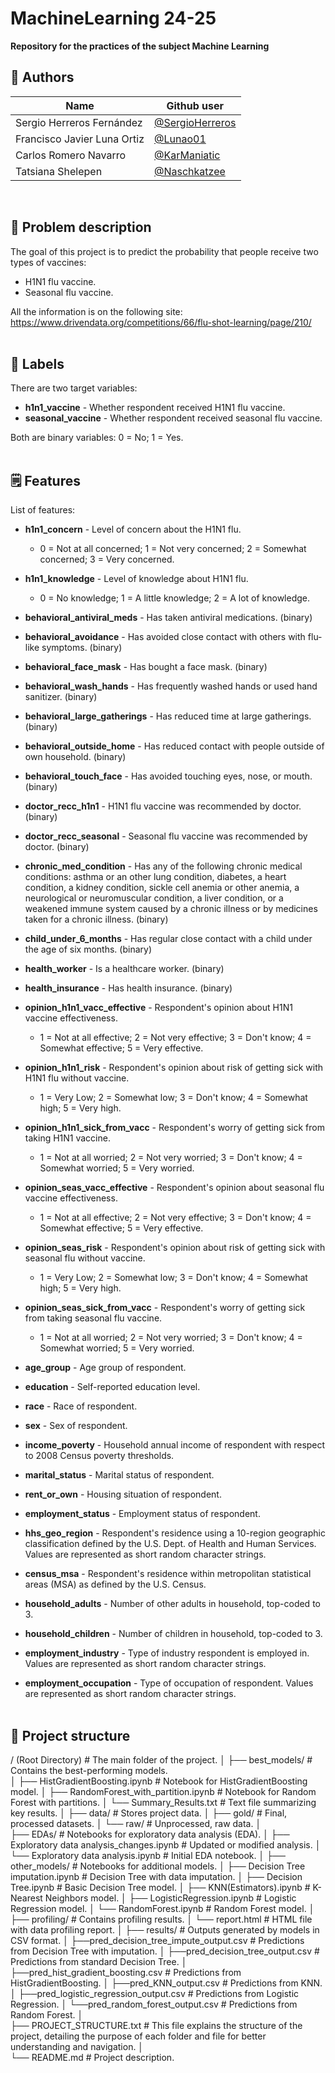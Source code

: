 # MachineLearning 24-25
**Repository for the practices of the subject Machine Learning**

## 🤗 Authors

| Name                          | Github user                                        |
|-------------------------------|----------------------------------------------------|
| Sergio Herreros Fernández     | [@SergioHerreros](https://github.com/SERGI0HERREROS)
| Francisco Javier Luna Ortiz   | [@Lunao01](https://github.com/Lunao01)
| Carlos Romero Navarro         | [@KarManiatic](https://github.com/KarManiatic)
| Tatsiana Shelepen             | [@Naschkatzee](https://github.com/Naschkatzee)                 
<br>

## 🎯 Problem description
The goal of this project is to predict the probability that people receive two types of vaccines:
- H1N1 flu vaccine.
- Seasonal flu vaccine.

All the information is on the following site:<br>
https://www.drivendata.org/competitions/66/flu-shot-learning/page/210/
<br><br>



## 🚩 Labels
There are two target variables:
- **h1n1_vaccine** - Whether respondent received H1N1 flu vaccine.
- **seasonal_vaccine** - Whether respondent received seasonal flu vaccine.

Both are binary variables: 0 = No; 1 = Yes.
<br><br>



## 🗒️ Features
List of features:

- **h1n1_concern** - Level of concern about the H1N1 flu.
    - 0 = Not at all concerned; 1 = Not very concerned; 2 = Somewhat concerned; 3 = Very concerned.

- **h1n1_knowledge** - Level of knowledge about H1N1 flu.
    - 0 = No knowledge; 1 = A little knowledge; 2 = A lot of knowledge.

- **behavioral_antiviral_meds** - Has taken antiviral medications. (binary)

- **behavioral_avoidance** - Has avoided close contact with others with flu-like symptoms. (binary)

- **behavioral_face_mask** - Has bought a face mask. (binary)

- **behavioral_wash_hands** - Has frequently washed hands or used hand sanitizer. (binary)

- **behavioral_large_gatherings** - Has reduced time at large gatherings. (binary)

- **behavioral_outside_home** - Has reduced contact with people outside of own household. (binary)

- **behavioral_touch_face** - Has avoided touching eyes, nose, or mouth. (binary)

- **doctor_recc_h1n1** - H1N1 flu vaccine was recommended by doctor. (binary)

- **doctor_recc_seasonal** - Seasonal flu vaccine was recommended by doctor. (binary)

- **chronic_med_condition** - Has any of the following chronic medical conditions: asthma or an other lung condition, diabetes, a heart condition, a kidney condition, sickle cell anemia or other anemia, a neurological or neuromuscular condition, a liver condition, or a weakened immune system caused by a chronic illness or by medicines taken for a chronic illness. (binary)

- **child_under_6_months** - Has regular close contact with a child under the age of six months. (binary)

- **health_worker** - Is a healthcare worker. (binary)

- **health_insurance** - Has health insurance. (binary)

- **opinion_h1n1_vacc_effective** - Respondent's opinion about H1N1 vaccine effectiveness.
    - 1 = Not at all effective; 2 = Not very effective; 3 = Don't know; 4 = Somewhat effective; 5 = Very effective.

- **opinion_h1n1_risk** - Respondent's opinion about risk of getting sick with H1N1 flu without vaccine.
    - 1 = Very Low; 2 = Somewhat low; 3 = Don't know; 4 = Somewhat high; 5 = Very high.

- **opinion_h1n1_sick_from_vacc** - Respondent's worry of getting sick from taking H1N1 vaccine.
    - 1 = Not at all worried; 2 = Not very worried; 3 = Don't know; 4 = Somewhat worried; 5 = Very worried.

- **opinion_seas_vacc_effective** - Respondent's opinion about seasonal flu vaccine effectiveness.
    - 1 = Not at all effective; 2 = Not very effective; 3 = Don't know; 4 = Somewhat effective; 5 = Very effective.

- **opinion_seas_risk** - Respondent's opinion about risk of getting sick with seasonal flu without vaccine.
    - 1 = Very Low; 2 = Somewhat low; 3 = Don't know; 4 = Somewhat high; 5 = Very high.
    
- **opinion_seas_sick_from_vacc** - Respondent's worry of getting sick from taking seasonal flu vaccine.
    - 1 = Not at all worried; 2 = Not very worried; 3 = Don't know; 4 = Somewhat worried; 5 = Very worried.

- **age_group** - Age group of respondent.

- **education** - Self-reported education level.

- **race** - Race of respondent.

- **sex** - Sex of respondent.

- **income_poverty** - Household annual income of respondent with respect to 2008 Census poverty thresholds.

- **marital_status** - Marital status of respondent.

- **rent_or_own** - Housing situation of respondent.

- **employment_status** - Employment status of respondent.

- **hhs_geo_region** - Respondent's residence using a 10-region geographic classification defined by the U.S. Dept. of Health and Human Services. Values are represented as short random character strings.

- **census_msa** - Respondent's residence within metropolitan statistical areas (MSA) as defined by the U.S. Census.

- **household_adults** - Number of other adults in household, top-coded to 3.

- **household_children** - Number of children in household, top-coded to 3.

- **employment_industry** - Type of industry respondent is employed in. Values are represented as short random character strings.

- **employment_occupation** - Type of occupation of respondent. Values are represented as short random character strings.
<br><br>



## 🧩 Project structure
/ (Root Directory)                                      # The main folder of the project.
│
├── best_models/                                        # Contains the best-performing models.        
│   ├── HistGradientBoosting.ipynb                          # Notebook for HistGradientBoosting model.
│   ├── RandomForest_with_partition.ipynb                   # Notebook for Random Forest with partitions.
│   └── Summary_Results.txt                                 # Text file summarizing key results.
│
├── data/                                               # Stores project data.
│   ├── gold/                                               # Final, processed datasets.
│   └── raw/                                                # Unprocessed, raw data.
│                                  
├── EDAs/                                               # Notebooks for exploratory data analysis (EDA).
│   ├── Exploratory data analysis_changes.ipynb             # Updated or modified analysis.
│   └── Exploratory data analysis.ipynb                     # Initial EDA notebook.
│
├── other_models/                                       # Notebooks for additional models.
│   ├── Decision Tree imputation.ipynb                      # Decision Tree with data imputation.
│   ├── Decision Tree.ipynb                                 # Basic Decision Tree model.
│   ├── KNN(Estimators).ipynb                               # K-Nearest Neighbors model.
│   ├── LogisticRegression.ipynb                            # Logistic Regression model.
│   └── RandomForest.ipynb                                  # Random Forest model.
│
├── profiling/                                          # Contains profiling results.
│   └── report.html                                         # HTML file with data profiling report.
│
├── results/                                            # Outputs generated by models in CSV format.
│   ├──pred_decision_tree_impute_output.csv                 # Predictions from Decision Tree with imputation.
│   ├──pred_decision_tree_output.csv                        # Predictions from standard Decision Tree.
│   ├──pred_hist_gradient_boosting.csv                      # Predictions from HistGradientBoosting.
│   ├──pred_KNN_output.csv                                  # Predictions from KNN.
│   ├──pred_logistic_regression_output.csv                  # Predictions from Logistic Regression.
│   └──pred_random_forest_output.csv                        # Predictions from Random Forest.
│         
├── PROJECT_STRUCTURE.txt                               # This file explains the structure of the project, detailing the purpose of each folder and file for better understanding and navigation.
│  
└── README.md                                           # Project description.
